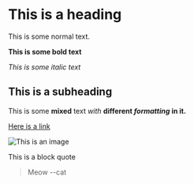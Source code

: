 ﻿# This is a heading

This is some normal text.

**This is some bold text**

*This is some italic text*

## This is a subheading

This is some **mixed** text *with* **different *formatting* in it.**

[Here is a link](https://github.com/An-Owlbear)

![This is an image](https://i.kym-cdn.com/photos/images/newsfeed/001/451/970/99e.jpg)

This is a block quote
> Meow
> --cat